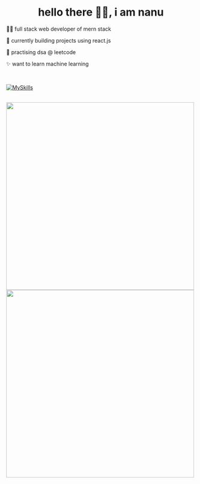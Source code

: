 <h1 align="center">hello there 🙋‍♂️, i am nanu</h1>

🧑‍💻 full stack web developer of mern stack

🏫 currently building projects using react.js

🏃 practising dsa @ leetcode

✨ want to learn machine learning

<br>

[![MySkills](https://skillicons.dev/icons?i=css,express,figma,git,github,html,js,latex,mongodb,nodejs,postman,py,react,redux,styledcomponents,typescript,vscode)](https://skillicons.dev)

<br>

<img width="500em" src="https://github-readme-stats.vercel.app/api?username=nanup&show_icons=true&theme=dark&hide_border=true"/>

<img width="500em" src="https://github-readme-stats.vercel.app/api/top-langs/?username=nanup&layout=compact&theme=dark&hide_border=true"/>
